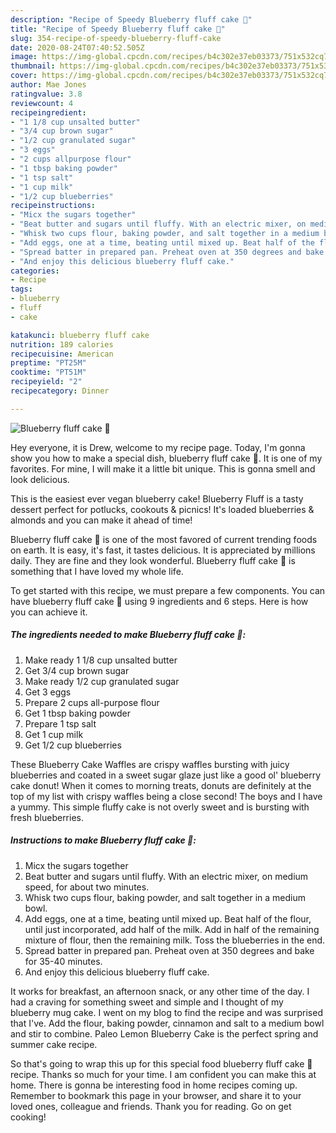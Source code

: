 ```yaml
---
description: "Recipe of Speedy Blueberry fluff cake 🥮"
title: "Recipe of Speedy Blueberry fluff cake 🥮"
slug: 354-recipe-of-speedy-blueberry-fluff-cake
date: 2020-08-24T07:40:52.505Z
image: https://img-global.cpcdn.com/recipes/b4c302e37eb03373/751x532cq70/blueberry-fluff-cake-🥮-recipe-main-photo.jpg
thumbnail: https://img-global.cpcdn.com/recipes/b4c302e37eb03373/751x532cq70/blueberry-fluff-cake-🥮-recipe-main-photo.jpg
cover: https://img-global.cpcdn.com/recipes/b4c302e37eb03373/751x532cq70/blueberry-fluff-cake-🥮-recipe-main-photo.jpg
author: Mae Jones
ratingvalue: 3.8
reviewcount: 4
recipeingredient:
- "1 1/8 cup unsalted butter"
- "3/4 cup brown sugar"
- "1/2 cup granulated sugar"
- "3 eggs"
- "2 cups allpurpose flour"
- "1 tbsp baking powder"
- "1 tsp salt"
- "1 cup milk"
- "1/2 cup blueberries"
recipeinstructions:
- "Micx the sugars together"
- "Beat butter and sugars until fluffy. With an electric mixer, on medium speed, for about two minutes."
- "Whisk two cups flour, baking powder, and salt together in a medium bowl."
- "Add eggs, one at a time, beating until mixed up. Beat half of the flour, until just incorporated, add half of the milk. Add in half of the remaining mixture of flour, then the remaining milk. Toss the blueberries in the end."
- "Spread batter in prepared pan. Preheat oven at 350 degrees and bake for 35-40 minutes."
- "And enjoy this delicious blueberry fluff cake."
categories:
- Recipe
tags:
- blueberry
- fluff
- cake

katakunci: blueberry fluff cake 
nutrition: 189 calories
recipecuisine: American
preptime: "PT25M"
cooktime: "PT51M"
recipeyield: "2"
recipecategory: Dinner

---
```



![Blueberry fluff cake 🥮](https://img-global.cpcdn.com/recipes/b4c302e37eb03373/751x532cq70/blueberry-fluff-cake-🥮-recipe-main-photo.jpg)

Hey everyone, it is Drew, welcome to my recipe page. Today, I'm gonna show you how to make a special dish, blueberry fluff cake 🥮. It is one of my favorites. For mine, I will make it a little bit unique. This is gonna smell and look delicious.

This is the easiest ever vegan blueberry cake! Blueberry Fluff is a tasty dessert perfect for potlucks, cookouts &amp; picnics! It&#39;s loaded blueberries &amp; almonds and you can make it ahead of time!

Blueberry fluff cake 🥮 is one of the most favored of current trending foods on earth. It is easy, it's fast, it tastes delicious. It is appreciated by millions daily. They are fine and they look wonderful. Blueberry fluff cake 🥮 is something that I have loved my whole life.


To get started with this recipe, we must prepare a few components. You can have blueberry fluff cake 🥮 using 9 ingredients and 6 steps. Here is how you can achieve it.

<!--inarticleads1-->

##### The ingredients needed to make Blueberry fluff cake 🥮:

1. Make ready 1 1/8 cup unsalted butter
1. Get 3/4 cup brown sugar
1. Make ready 1/2 cup granulated sugar
1. Get 3 eggs
1. Prepare 2 cups all-purpose flour
1. Get 1 tbsp baking powder
1. Prepare 1 tsp salt
1. Get 1 cup milk
1. Get 1/2 cup blueberries


These Blueberry Cake Waffles are crispy waffles bursting with juicy blueberries and coated in a sweet sugar glaze just like a good ol&#39; blueberry cake donut! When it comes to morning treats, donuts are definitely at the top of my list with crispy waffles being a close second! The boys and I have a yummy. This simple fluffy cake is not overly sweet and is bursting with fresh blueberries. 

<!--inarticleads2-->

##### Instructions to make Blueberry fluff cake 🥮:

1. Micx the sugars together
1. Beat butter and sugars until fluffy. With an electric mixer, on medium speed, for about two minutes.
1. Whisk two cups flour, baking powder, and salt together in a medium bowl.
1. Add eggs, one at a time, beating until mixed up. Beat half of the flour, until just incorporated, add half of the milk. Add in half of the remaining mixture of flour, then the remaining milk. Toss the blueberries in the end.
1. Spread batter in prepared pan. Preheat oven at 350 degrees and bake for 35-40 minutes.
1. And enjoy this delicious blueberry fluff cake.


It works for breakfast, an afternoon snack, or any other time of the day. I had a craving for something sweet and simple and I thought of my blueberry mug cake. I went on my blog to find the recipe and was surprised that I&#39;ve. Add the flour, baking powder, cinnamon and salt to a medium bowl and stir to combine. Paleo Lemon Blueberry Cake is the perfect spring and summer cake recipe. 

So that's going to wrap this up for this special food blueberry fluff cake 🥮 recipe. Thanks so much for your time. I am confident you can make this at home. There is gonna be interesting food in home recipes coming up. Remember to bookmark this page in your browser, and share it to your loved ones, colleague and friends. Thank you for reading. Go on get cooking!
